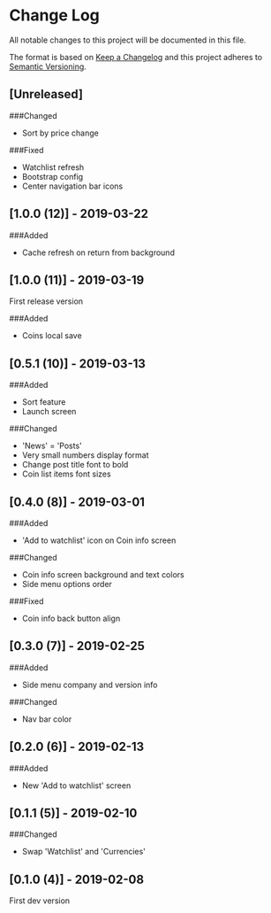 # Change Log
All notable changes to this project will be documented in this file.

The format is based on [Keep a Changelog](http://keepachangelog.com/)
and this project adheres to [Semantic Versioning](http://semver.org/).

## [Unreleased]
###Changed
- Sort by price change

###Fixed
- Watchlist refresh
- Bootstrap config
- Center navigation bar icons

## [1.0.0 (12)] - 2019-03-22
###Added
- Cache refresh on return from background

## [1.0.0 (11)] - 2019-03-19
First release version

###Added
- Coins local save

## [0.5.1 (10)] - 2019-03-13
###Added
- Sort feature
- Launch screen

###Changed
- 'News' = 'Posts'
- Very small numbers display format
- Change post title font to bold
- Coin list items font sizes

## [0.4.0 (8)] - 2019-03-01
###Added
- 'Add to watchlist' icon on Coin info screen

###Changed
- Coin info screen background and text colors
- Side menu options order

###Fixed
- Coin info back button align

## [0.3.0 (7)] - 2019-02-25
###Added
- Side menu company and version info

###Changed
- Nav bar color

## [0.2.0 (6)] - 2019-02-13
###Added
- New 'Add to watchlist' screen

## [0.1.1 (5)] - 2019-02-10
###Changed
- Swap 'Watchlist' and 'Currencies'

## [0.1.0 (4)] - 2019-02-08
First dev version 

